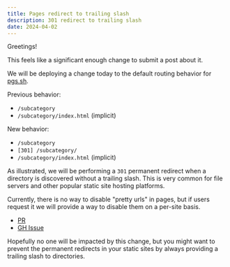 ```yaml
---
title: Pages redirect to trailing slash
description: 301 redirect to trailing slash
date: 2024-04-02
---
```


Greetings!

This feels like a significant enough change to submit a post about it.

We will be deploying a change today to the default routing behavior for
[pgs.sh](https://pico.sh/pgs).

Previous behavior:

- `/subcategory`
- `/subcategory/index.html` (implicit)

New behavior:

- `/subcategory`
- `[301] /subcategory/`
- `/subcategory/index.html` (implicit)

As illustrated, we will be performing a `301` permanent redirect when a
directory is discovered without a trailing slash. This is very common for file
servers and other popular static site hosting platforms.

Currently, there is no way to disable "pretty urls" in pages, but if users
request it we will provide a way to disable them on a per-site basis.

- [PR](https://github.com/picosh/pico/issues/115)
- [GH Issue](https://github.com/picosh/pico/issues/115)

Hopefully no one will be impacted by this change, but you might want to prevent
the permanent redirects in your static sites by always providing a trailing
slash to directories.
